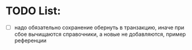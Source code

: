 # TODO List:
- [ ] надо обязательно сохранение обернуть в транзакцию, иначе при сбое вычищаются справочники, а новые не добавляются, 
пример референции
